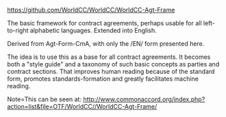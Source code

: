 <a href="https://github.com/WorldCC/WorldCC/WorldCC-Agt-Frame">https://github.com/WorldCC/WorldCC/WorldCC-Agt-Frame</a><br>

The basic framework for contract agreements, perhaps usable for all left-to-right alphabetic languages.  Extended into English.<br>

Derived from Agt-Form-CmA, with only the /EN/ form presented here. <br>

The idea is to use this as a base for all contract agreements.  It becomes both a "style guide" and a taxonomy of such basic concepts as parties and contract sections.  That improves human reading because of the standard form, promotes standards-formation and greatly facilitates machine reading. <br>

Note=This can be seen at:  <a href="http://www.commonaccord.org/index.php?action=list&file=OTF/WorldCC//WorldCC-Agt-Frame/">http://www.commonaccord.org/index.php?action=list&file=OTF/WorldCC//WorldCC-Agt-Frame/</a>
 
    

